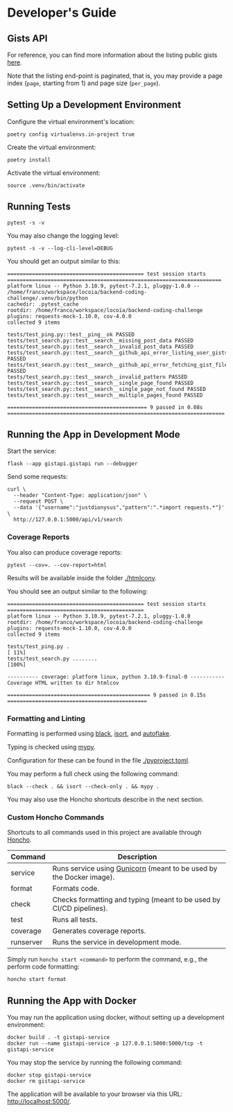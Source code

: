 # Developer's Guide

## Gists API

For reference, you can find more information about the listing public gists [here](https://docs.github.com/en/rest/gists/gists?apiVersion=2022-11-28#list-public-gists).

Note that the listing end-point is paginated, that is, you may provide a page index (`page`, starting from 1) and page size (`per_page`).

## Setting Up a Development Environment

Configure the virtual environment's location:

```commandLine
poetry config virtualenvs.in-project true
```

Create the virtual environment:

```commandLine
poetry install
```

Activate the virtual environment:

```commandLine
source .venv/bin/activate
```

## Running Tests

```commandLine
pytest -s -v
```

You may also change the logging level:

```commandLine
pytest -s -v --log-cli-level=DEBUG
```

You should get an output similar to this:

```commandLine
============================================ test session starts =====================================================================
platform linux -- Python 3.10.9, pytest-7.2.1, pluggy-1.0.0 -- /home/franco/workspace/locoia/backend-coding-challenge/.venv/bin/python
cachedir: .pytest_cache
rootdir: /home/franco/workspace/locoia/backend-coding-challenge
plugins: requests-mock-1.10.0, cov-4.0.0
collected 9 items                                                                                                                                                                                          

tests/test_ping.py::test__ping__ok PASSED
tests/test_search.py::test__search__missing_post_data PASSED
tests/test_search.py::test__search__invalid_post_data PASSED
tests/test_search.py::test__search__github_api_error_listing_user_gists PASSED
tests/test_search.py::test__search__github_api_error_fetching_gist_files PASSED
tests/test_search.py::test__search__invalid_pattern PASSED
tests/test_search.py::test__search__single_page_found PASSED
tests/test_search.py::test__search__single_page_not_found PASSED
tests/test_search.py::test__search__multiple_pages_found PASSED

============================================= 9 passed in 0.08s ======================================================================
```

## Running the App in Development Mode

Start the service:

```commandLine
flask --app gistapi.gistapi run --debugger
```

Send some requests:

```commandLine
curl \
  --header "Content-Type: application/json" \
  --request POST \
  --data '{"username":"justdionysus","pattern":".*import requests.*"}' \
  http://127.0.0.1:5000/api/v1/search
```

### Coverage Reports

You also can produce coverage reports:

```commandline
pytest --cov=. --cov-report=html
```

Results will be available inside the folder [./htmlconv](./htmlconv).

You should see an output similar to the following:

```commandLine
============================================ test session starts ============================================
platform linux -- Python 3.10.9, pytest-7.2.1, pluggy-1.0.0
rootdir: /home/franco/workspace/locoia/backend-coding-challenge
plugins: requests-mock-1.10.0, cov-4.0.0
collected 9 items                                                                                                                                                                                          

tests/test_ping.py .                                                                                   [ 11%]
tests/test_search.py ........                                                                          [100%]

---------- coverage: platform linux, python 3.10.9-final-0 -----------
Coverage HTML written to dir htmlcov

============================================== 9 passed in 0.15s =============================================
```



### Formatting and Linting

Formatting is performed using [black](https://github.com/psf/black), [isort](https://pycqa.github.io/isort/), and [autoflake](https://github.com/PyCQA/autoflake).

Typing is checked using [mypy](https://mypy-lang.org/).

Configuration for these can be found in the file [./pyproject.toml](./pyproject.toml).

You may perform a full check using the following command:

```commandLine
black --check . && isort --check-only . && mypy .
```

You may also use the Honcho shortcuts describe in the next section.

### Custom Honcho Commands

Shortcuts to all commands used in this project are available through [Honcho](https://honcho.readthedocs.io/en/latest/).

| Command       | Description                                                                                                      |
|---------------|------------------------------------------------------------------------------------------------------------------|
| service       | Runs service using [Gunicorn](https://gunicorn.org/) (meant to be used by the Docker image).                     |
| format        | Formats code.                                                                                                    |
| check         | Checks formatting and typing (meant to be used by CI/CD pipelines).                                              |
| test          | Runs all tests.                                                                                                  |
| coverage      | Generates coverage reports.                                                                                      |
| runserver     | Runs the service in development mode.                                                                            |


Simply run `honcho start <command>` to perform the command, e.g., the perform code formatting:

```commandLine
honcho start format
```

## Running the App with Docker

You may run the application using docker, without setting up a development environment:

```commandLine
docker build . -t gistapi-service
docker run --name gistapi-service -p 127.0.0.1:5000:5000/tcp -t gistapi-service
```

You may stop the service by running the following command:

```commandLine
docker stop gistapi-service
docker rm gistapi-service
```

The application will be available to your browser via this URL: [http://localhost:5000/](http://localhost:5000/).
